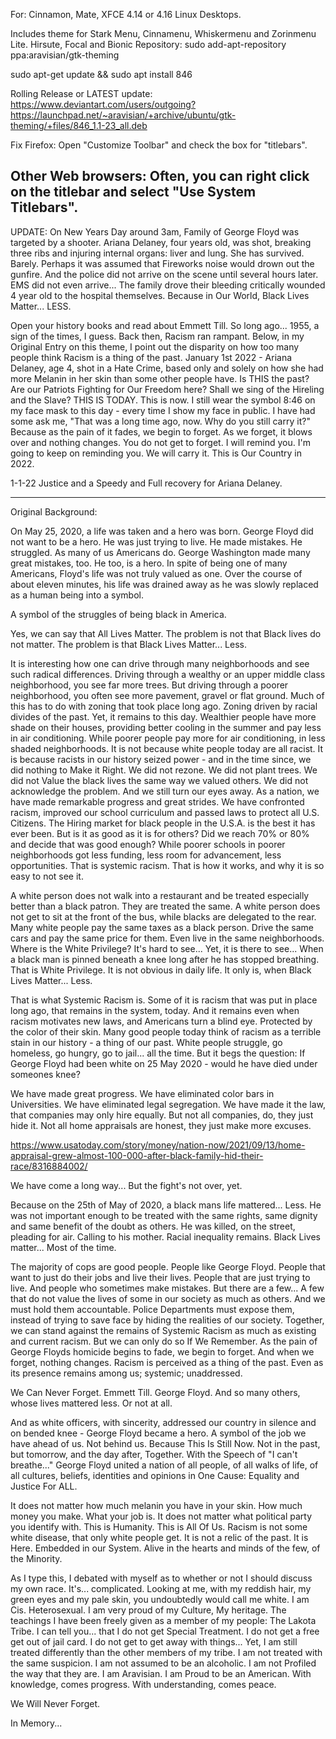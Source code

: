 For: Cinnamon, Mate, XFCE 4.14 or 4.16 Linux Desktops.

Includes theme for Stark Menu, Cinnamenu, Whiskermenu and Zorinmenu Lite.
Hirsute, Focal and Bionic Repository:
sudo add-apt-repository ppa:aravisian/gtk-theming

sudo apt-get update && sudo apt install 846

Rolling Release or LATEST update:
https://www.deviantart.com/users/outgoing?https://launchpad.net/~aravisian/+archive/ubuntu/gtk-theming/+files/846_1.1-23_all.deb

Fix Firefox:
Open "Customize Toolbar" and check the box for "titlebars".

Other Web browsers: Often, you can right click on the titlebar and select "Use System Titlebars".
--------------------------
UPDATE:
On New Years Day around 3am, Family of George Floyd was targeted by a shooter. Ariana Delaney, four years old, was shot, breaking three ribs and injuring internal organs: liver and lung. She has survived. Barely.
Perhaps it was assumed that Fireworks noise would drown out the gunfire. And the police did not arrive on the scene until several hours later. EMS did not even arrive... The family drove their bleeding critically wounded 4 year old to the hospital themselves. Because in Our World, Black Lives Matter... LESS.

Open your history books and read about Emmett Till. So long ago... 1955, a sign of the times, I guess. Back then, Racism ran rampant. Below, in my Original Entry on this theme, I point out the disparity on how too many people think Racism is a thing of the past.
January 1st 2022 - Ariana Delaney, age 4, shot in a Hate Crime, based only and solely on how she had more Melanin in her skin than some other people have. 
Is THIS the past? Are our Patriots Fighting for Our Freedom here? Shall we sing of the Hireling and the Slave?
THIS IS TODAY. This is now.
I still wear the symbol 8:46 on my face mask to this day - every time I show my face in public. I have had some ask me, "That was a long time ago, now. Why do you still carry it?" Because as the pain of it fades, we begin to forget. As we forget, it blows over and nothing changes. You do not get to forget. I will remind you. I'm going to keep on reminding you. We will carry it.
This is Our Country in 2022.

1-1-22  Justice and a Speedy and Full recovery for Ariana Delaney.

--------------------------

Original Background:

On May 25, 2020, a life was taken and a hero was born.
George Floyd did not want to be a hero. He was just trying to live.
He made mistakes. He struggled. As many of us Americans do. George Washington made many great mistakes, too. He too, is a hero.
In spite of being one of many Americans, Floyd's life was not truly valued as one.
Over the course of about eleven minutes, his life was drained away as he was slowly replaced as a human being into a symbol.

A symbol of the struggles of being black in America.

Yes, we can say that All Lives Matter. The problem is not that Black lives do not matter. The problem is that Black Lives Matter... Less.

It is interesting how one can drive through many neighborhoods and see such radical differences. Driving through a wealthy or an upper middle class neighborhood, you see far more trees. But driving through a poorer neighborhood, you often see more pavement, gravel or flat ground. Much of this has to do with zoning that took place long ago. Zoning driven by racial divides of the past. Yet, it remains to this day. Wealthier people have more shade on their houses, providing better cooling in the summer and pay less in air conditioning. While poorer people pay more for air conditioning, in less shaded neighborhoods. It is not because white people today are all racist. It is because racists in our history seized power - and in the time since, we did nothing to Make it Right. We did not rezone. We did not plant trees. We did not Value the black lives the same way we valued others. We did not acknowledge the problem.
And we still turn our eyes away.
As a nation, we have made remarkable progress and great strides. We have confronted racism, improved our school curriculum and passed laws to protect all U.S. Citizens. The Hiring market for black people in the U.S.A. is the best it has ever been. But is it as good as it is for others? Did we reach 70% or 80% and decide that was good enough? While poorer schools in poorer neighborhoods got less funding, less room for advancement, less opportunities. That is systemic racism. That is how it works, and why it is so easy to not see it.

A white person does not walk into a restaurant and be treated especially better than a black patron. They are treated the same. A white person does not get to sit at the front of the bus, while blacks are delegated to the rear. Many white people pay the same taxes as a black person. Drive the same cars and pay the same price for them. Even live in the same neighborhoods. Where is the White Privilege? It's hard to see... Yet, it is there to see... When a black man is pinned beneath a knee long after he has stopped breathing. That is White Privilege. It is not obvious in daily life. It only is, when Black Lives Matter... Less.

That is what Systemic Racism is. Some of it is racism that was put in place long ago, that remains in the system, today. And it remains even when racism motivates new laws, and Americans turn a blind eye. Protected by the color of their skin. Many good people today think of racism as a terrible stain in our history - a thing of our past. White people struggle, go homeless, go hungry, go to jail... all the time. But it begs the question: If George Floyd had been white on 25 May 2020 - would he have died under someones knee?

We have made great progress. We have eliminated color bars in Universities. We have eliminated legal segregation. We have made it the law, that companies may only hire equally. But not all companies, do, they just hide it. Not all home appraisals are honest, they just make more excuses.

https://www.usatoday.com/story/money/nation-now/2021/09/13/home-appraisal-grew-almost-100-000-after-black-family-hid-their-race/8316884002/

We have come a long way... But the fight's not over, yet.

Because on the 25th of May of 2020, a black mans life mattered... Less. He was not important enough to be treated with the same rights, same dignity and same benefit of the doubt as others. He was killed, on the street, pleading for air. Calling to his mother. Racial inequality remains. Black Lives matter... Most of the time.

The majority of cops are good people. People like George Floyd. People that want to just do their jobs and live their lives. People that are just trying to live. And people who sometimes make mistakes. But there are a few... A few that do not value the lives of some in our society as much as others. And we must hold them accountable. Police Departments must expose them, instead of trying to save face by hiding the realities of our society. Together, we can stand against the remains of Systemic Racism as much as existing and current racism. But we can only do so If We Remember.
As the pain of George Floyds homicide begins to fade, we begin to forget. And when we forget, nothing changes. Racism is perceived as a thing of the past. Even as its presence remains among us; systemic; unaddressed.

We Can Never Forget. Emmett Till. George Floyd. And so many others, whose lives mattered less. Or not at all.

And as white officers, with sincerity, addressed our country in silence and on bended knee - George Floyd became a hero. A symbol of the job we have ahead of us. Not behind us. Because This Is Still Now.
Not in the past, but tomorrow, and the day after, Together. With the Speech of "I can't breathe..." George Floyd united a nation of all people, of all walks of life, of all cultures, beliefs, identities and opinions in One Cause: Equality and Justice For ALL.

It does not matter how much melanin you have in your skin. How much money you make. What your job is. It does not matter what political party you identify with. This is Humanity. This is All Of Us. Racism is not some white disease, that only white people get. It is not a relic of the past. It is Here. Embedded in our System. Alive in the hearts and minds of the few, of the Minority.

As I type this, I debated with myself as to whether or not I should discuss my own race.
It's... complicated.
Looking at me, with my reddish hair, my green eyes and my pale skin, you undoubtedly would call me white. I am Cis. Heterosexual.
I am very proud of my Culture, My heritage. The teachings I have been freely given as a member of my people: The Lakota Tribe.
I can tell you... that I do not get Special Treatment. I do not get a free get out of jail card. I do not get to get away with things... Yet, I am still treated differently than the other members of my tribe. I am not treated with the same suspicion. I am not assumed to be an alcoholic. I am not Profiled the way that they are.
I am Aravisian.
I am Proud to be an American.
With knowledge, comes progress. With understanding, comes peace.

We Will Never Forget.

In Memory...
